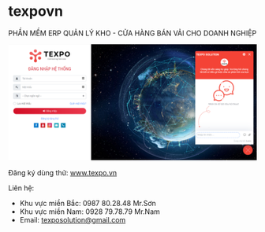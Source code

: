 # texpovn
PHẦN MỀM ERP QUẢN LÝ KHO - CỬA HÀNG BÁN VẢI CHO DOANH NGHIỆP

<p><a href='#'><img src='https://github.com/texposolution/texpovn/blob/master/texpo-solution-vietnam.png' alt='PHẦN MỀM ERP QUẢN LÝ KHO - CỬA HÀNG BÁN VẢI CHO DOANH NGHIỆP'/></a></p>

Đăng ký dùng thử: www.texpo.vn

Liên hệ: 
- Khu vực miền Bắc: 0987 80.28.48 Mr.Sơn
- Khu vực miền Nam: 0928 79.78.79 Mr.Nam
- Email: texposolution@gmail.com
